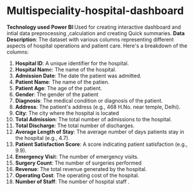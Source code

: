 # Multispeciality-hospital-dashboard

**Technology used**
**Power BI**:Used for creating interactive dashboard and intial data preprocessing ,calculation and creating Quick summaries.
**Data Description**: The dataset with various columns representing different aspects of hospital operations and patient care. Here's a breakdown of the columns:
1.	**Hospital ID**: A unique identifier for the hospital.
2.	**Hospital Nam**e: The name of the hospital.
3.	**Admission Date**: The date the patient was admitted.
4.	**Patient Name**: The name of the patien.
5.	**Patient Age**: The age of the patient.
6.	**Gender**: The gender of the patient
7.	**Diagnosis**: The medical condition or diagnosis of the patient.
8.	**Address**: The patient's address (e.g., 468 H.No. near temple, Delhi).
9.	**City**: The city where the hospital is located
10.	**Total Admission**: The total number of admissions to the hospital.
11.	**Total Discharge**: The total number of discharges.
12.	**Average Length of Stay**: The average number of days patients stay in the hospital (e.g., 4.7).
13.	**Patient Satisfaction Score**: A score indicating patient satisfaction (e.g., 9.9).
14.	**Emergency Visi**t: The number of emergency visits.
15.	**Surgery Count**: The number of surgeries performed
16.	**Revenue**: The total revenue generated by the hospital.
17.	**Operating Cost**: The operating cost of the hospital.
18.	**Number of Staff**: The number of hospital staff .
